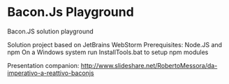 # Bacon.Js Playground
Bacon.JS solution playground

Solution project based on JetBrains WebStorm
Prerequisites: Node.JS and npm
On a Windows system run InstallTools.bat to setup npm modules

Presentation companion: http://www.slideshare.net/RobertoMessora/da-imperativo-a-reattivo-baconjs